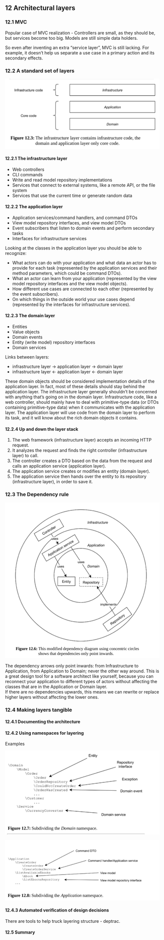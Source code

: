 ## 12 Architectural layers

### 12.1 MVC

Popular case of MVC realization -
Controllers are small, as they should be, but services become
too big. Models are still simple data holders.

So even after inventing an extra “service layer”, MVC is still lacking.
For example, it doesn’t help us separate a use case in a primary action and its
secondary effects.

### 12.2 A standard set of layers

![](./../img/set_of_layers.png)

#### 12.2.1 The infrastructure layer

- Web controllers
- CLI commands
- Write and read model repository implementations
- Services that connect to external systems, like a remote API, or the file system
- Services that use the current time or generate random data

#### 12.2.2 The application layer

- Application services/command handlers, and command DTOs
- View model repository interfaces, and view model DTOs
- Event subscribers that listen to domain events and perform secondary tasks
- Interfaces for infrastructure services

Looking at the classes in the application layer you should be able to
recognize:

- What actors can do with your application and what data an actor has to
  provide for each task (represented by the application services and their
  method parameters, which could be command DTOs).
- What an actor can learn from your application (represented by the view
  model repository interfaces and the view model objects).
- How different use cases are connected to each other (represented by the event subscribers).
- On which things in the outside world your use cases depend
  (represented by the interfaces for infrastructure services).

#### 12.2.3 The domain layer

- Entities
- Value objects
- Domain events
- Entity (write model) repository interfaces
- Domain services

Links between layers:

- infrastructure layer -> application layer -> domain layer
- infrastructure layer <- application layer <- domain layer

These domain objects should be considered implementation details of the
application layer. In fact, most of these details should stay behind the
application layer. The infrastructure layer generally shouldn’t be concerned
with anything that’s going on in the domain layer. Infrastructure code, like a
web controller, should mainly have to deal with primitive-type data (or
DTOs containing primitive-type data) when it communicates with the
application layer. The application layer will use code from the domain layer
to perform its task, and it will know about the rich domain objects it contains.

#### 12.2.4 Up and down the layer stack

1. The web framework (infrastructure layer) accepts an incoming HTTP
   request.
2. It analyzes the request and finds the right controller (infrastructure
   layer) to call.
3. The controller creates a DTO based on the data from the request and
   calls an application service (application layer).
4. The application service creates or modifies an entity (domain layer).
5. The application service then hands over the entity to its repository
   (infrastructure layer), in order to save it.

### 12.3 The Dependency rule

![](./../img/dependency_circles.png)

The dependency arrows only point inwards: from Infrastructure to
Application, from Application to Domain; never the other way around. This
is a great design tool for a software architect like yourself, because you can
reconnect your application to different types of actors without affecting the
classes that are in the Application or Domain layer.  
If there are no dependencies upwards, this means we can rewrite or replace higher layers without affecting the lower
ones.

### 12.4 Making layers tangible

#### 12.4.1 Documenting the architecture

#### 12.4.2 Using namespaces for layering

Examples

![](./../img/namespaces.png)

![](./../img/application_namespace.png)

#### 12.4.3 Automated verification of design decisions

There are tools to help truck layering structure - deptrac.

#### 12.5 Summary
